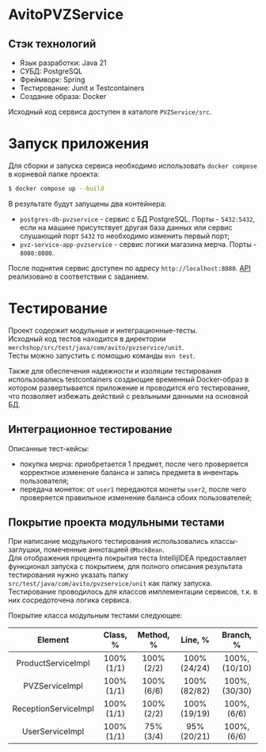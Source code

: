 # AvitoPVZService
## Стэк технологий
- Язык разработки: Java 21
- СУБД: PostgreSQL
- Фреймворк: Spring
- Тестирование: Junit и Testcontainers
- Создание образа: Docker

Исходный код сервиса доступен в каталоге `PVZService/src`.

# Запуск приложения

Для сборки и запуска сервиса необходимо использовать `docker compose` в корневой папке проекта:

```bash
$ docker compose up --build
```

В результате будут запущены два контейнера:
- `postgres-db-pvzservice` - сервис с БД PostgreSQL. Порты - `5432:5432`, если на машине присутствует другая база данных или сервис слушающий порт `5432` то необходимо изменить первый порт;
- `pvz-service-app-pvzservice` - сервис логики магазина мерча. Порты - `8080:8080`.

После поднятия сервис доступен по адресу `http://localhost:8080`. [API](https://github.com/avito-tech/tech-internship/blob/main/Tech%20Internships/Backend/Backend-trainee-assignment-spring-2025/swagger.yaml) реализовано в соответствии с заданием.

# Тестирование

Проект содержит модульные и интеграционные-тесты.  
Исходный код тестов находится в директории `merchshop/src/test/java/com/avito/pvzservice/unit`.  
Тесты можно запустить с помощью команды `mvn test`.  
  
Также для обеспечения надежности и изоляции тестирования использовались testсontainers создающие временный Docker-образ в котором развертывается приложение и проводится его тестирование, что позволяет избежать действий с реальными данными на основной БД.

## Интеграционное тестирование

Описанные тест-кейсы:
- покупка мерча: приобретается 1 предмет, после чего проверяется корректное изменение баланса и запись предмета в инвентарь пользователя;
- передача монеток: от `user1` передаются монеты `user2`, после чего проверяется правильное изменение баланса обоих пользователей;

## Покрытие проекта модульными тестами

При написание модульного тестирования использовались классы-заглушки, помеченные аннотацией `@MockBean`.  
Для отображения процента покрытия теста IntellijIDEA предоставляет функционал запуска с покрытием, для полного описания результата тестирования нужно указать папку `src/test/java/com/avito/pvzservice/unit` как папку запуска.
Тестирование проводилось для классов имплементации сервисов, т.к. в них сосредоточена логика сервиса. 

Покрытие класса модульным тестами следующее:

| Element              | Class, %   | Method, %  | Line, %      | Branch, %    |
|:--------------------:|:----------:|:----------:|:------------:|:------------:|
| ProductServiceImpl   | 100% (1/1) | 100% (2/2) | 100% (24/24) | 100%, (10/10)|
| PVZServiceImpl       | 100% (1/1) | 100% (6/6) | 100% (82/82) | 100%, (30/30)|
| ReceptionServiceImpl | 100% (1/1) | 100% (2/2) | 100% (19/19) | 100%, (6/6)  |
| UserServiceImpl      | 100% (1/1) | 75% (3/4)  | 95% (20/21)  | 100%, (6/6)  |
